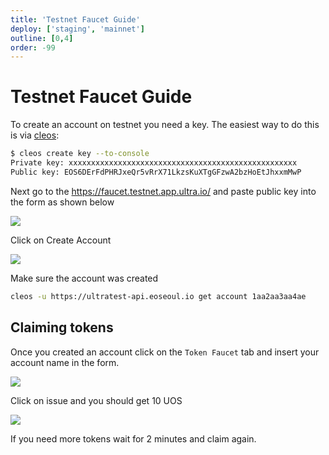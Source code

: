 ```yaml
---
title: 'Testnet Faucet Guide'
deploy: ['staging', 'mainnet']
outline: [0,4]
order: -99
---
```


# Testnet Faucet Guide

To create an account on testnet you need a key. The easiest way to do this is via
[cleos](../../tools/protocol/cleos.md#create-a-key-pair):

```sh
$ cleos create key --to-console
Private key: xxxxxxxxxxxxxxxxxxxxxxxxxxxxxxxxxxxxxxxxxxxxxxxxxxx
Public key: EOS6DErFdPHRJxeQr5vRrX71LkzsKuXTgGFzwA2bzHoEtJhxxmMwP
```

Next go to the https://faucet.testnet.app.ultra.io/ and paste public key into the form as shown below

![](/images/faucet-create-account-1.png)

Click on Create Account

![](/images/faucet-create-account-2.png)

Make sure the account was created

```sh
cleos -u https://ultratest-api.eoseoul.io get account 1aa2aa3aa4ae
```

## Claiming tokens

Once you created an account click on the `Token Faucet` tab and insert your account name in the form.

![](/images/faucet-issue-tokens-1.png)

Click on issue and you should get 10 UOS

![](/images/faucet-issue-tokens-2.png)

If you need more tokens wait for 2 minutes and claim again.

